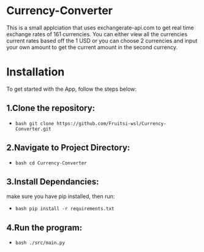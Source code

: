 # Currency-Converter

This is a small applciation that uses exchangerate-api.com to get real time exchange rates of 161 currencies.
You can either view all the currencies current rates based off the 1 USD or you can choose 2 currencies and input your own amount to get the current amount in the second currency.

# Installation

To get started with the App, follow the steps below:

## 1.Clone the repository:

 * ```bash git clone https://github.com/Fruitsi-wsl/Currency-Converter.git```

## 2.Navigate to Project Directory:

 * ```bash cd Currency-Converter```

## 3.Install Dependancies:

make sure you have pip installed, then run:

 * ```bash pip install -r requirements.txt```

## 4.Run the program:

 * ```bash ./src/main.py```


